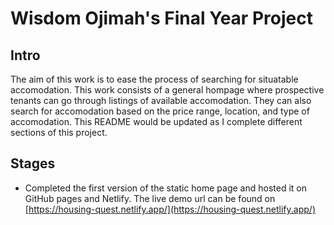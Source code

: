 # Wisdom Ojimah's Final Year Project

## Intro

The aim of this work is to ease the process of searching for situatable accomodation. This work consists of a general hompage where prospective tenants can go through listings of available accomodation. They can also search for accomodation based on the price range, location, and type of accomodation. This README would be updated as I complete different sections of this project.

## Stages

- Completed the first version of the static home page and hosted it on GitHub pages and Netlify. The live demo url can be found on [https://housing-quest.netlify.app/](https://housing-quest.netlify.app/)
